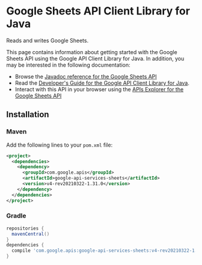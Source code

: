 # Google Sheets API Client Library for Java

Reads and writes Google Sheets.

This page contains information about getting started with the Google Sheets API
using the Google API Client Library for Java. In addition, you may be interested
in the following documentation:

* Browse the [Javadoc reference for the Google Sheets API][javadoc]
* Read the [Developer's Guide for the Google API Client Library for Java][google-api-client].
* Interact with this API in your browser using the [APIs Explorer for the Google Sheets API][api-explorer]

## Installation

### Maven

Add the following lines to your `pom.xml` file:

```xml
<project>
  <dependencies>
    <dependency>
      <groupId>com.google.apis</groupId>
      <artifactId>google-api-services-sheets</artifactId>
      <version>v4-rev20210322-1.31.0</version>
    </dependency>
  </dependencies>
</project>
```

### Gradle

```gradle
repositories {
  mavenCentral()
}
dependencies {
  compile 'com.google.apis:google-api-services-sheets:v4-rev20210322-1.31.0'
}
```

[javadoc]: https://googleapis.dev/java/google-api-services-sheets/latest/index.html
[google-api-client]: https://github.com/googleapis/google-api-java-client/
[api-explorer]: https://developers.google.com/apis-explorer/#p/sheets/v1/
